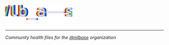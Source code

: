 <img src=".github/assets/nilbase.svg" height="64" />

---

*Community health files for the [@nilbase](https://github.com/nilbase) organization*
